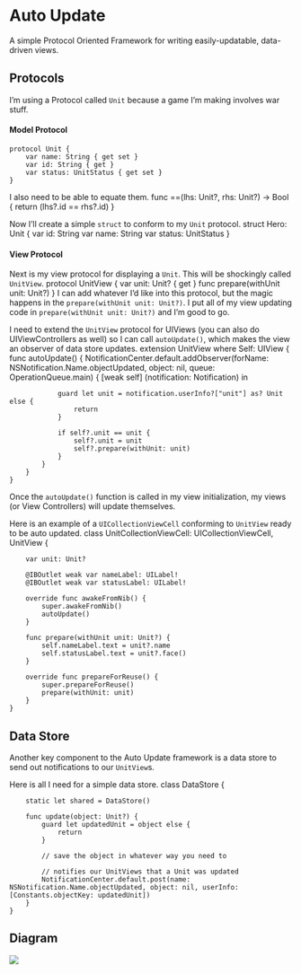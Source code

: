 # Auto Update
A simple Protocol Oriented Framework for writing easily-updatable, data-driven views.

## Protocols
I’m using a Protocol called `Unit` because a game I’m making involves war stuff.

#### Model Protocol
	protocol Unit {
	    var name: String { get set }
	    var id: String { get }
	    var status: UnitStatus { get set }
	}

I also need to be able to equate them.
	func ==(lhs: Unit?, rhs: Unit?) -> Bool {
	    return (lhs?.id == rhs?.id)
	}

Now I’ll create a simple `struct` to conform to my `Unit` protocol.
	struct Hero: Unit {
	    var id: String
	    var name: String
	    var status: UnitStatus
	}

#### View Protocol
Next is my view protocol for displaying a `Unit`. This will be shockingly called `UnitView`.
	protocol UnitView {
	    var unit: Unit? { get }
	    func prepare(withUnit unit: Unit?)
	}
I can add whatever I’d like into this protocol, but the magic happens in the `prepare(withUnit unit: Unit?)`. I put all of my view updating code in `prepare(withUnit unit: Unit?)` and I’m good to go.

I need to extend the `UnitView` protocol for UIViews (you can also do UIViewControllers as well) so I can call `autoUpdate()`, which makes the view an observer of data store updates.
	extension UnitView where Self: UIView {
	    func autoUpdate() {
	        NotificationCenter.default.addObserver(forName: NSNotification.Name.objectUpdated, object: nil, queue: OperationQueue.main) {
	            [weak self] (notification: Notification) in
	
	            guard let unit = notification.userInfo?["unit"] as? Unit else {
	                return
	            }
	
	            if self?.unit == unit {
	                self?.unit = unit
	                self?.prepare(withUnit: unit)
	            }
	        }
	    }
	}
Once the `autoUpdate()` function is called in my view initialization, my views (or View Controllers) will update themselves.

Here is an example of a `UICollectionViewCell` conforming to `UnitView` ready to be auto updated.
	class UnitCollectionViewCell: UICollectionViewCell, UnitView {
	
	    var unit: Unit?
	
	    @IBOutlet weak var nameLabel: UILabel!
	    @IBOutlet weak var statusLabel: UILabel!
	
	    override func awakeFromNib() {
	        super.awakeFromNib()
	        autoUpdate()
	    }
	
	    func prepare(withUnit unit: Unit?) {
	        self.nameLabel.text = unit?.name
	        self.statusLabel.text = unit?.face()
	    }
	
	    override func prepareForReuse() {
	        super.prepareForReuse()
	        prepare(withUnit: unit)
	    }
	}

## Data Store
Another key component to the Auto Update framework is a data store to send out notifications to our `UnitView`s.

Here is all I need for a simple data store.
	class DataStore {
	
	    static let shared = DataStore()
	
	    func update(object: Unit?) {
	        guard let updatedUnit = object else {
	            return
	        }
	
	        // save the object in whatever way you need to
	
	        // notifies our UnitViews that a Unit was updated
	        NotificationCenter.default.post(name: NSNotification.Name.objectUpdated, object: nil, userInfo: [Constants.objectKey: updatedUnit])
	    }
	}

## Diagram
![](https://www.dropbox.com/s/1m49xoo7kc9qusv/Diagram.png?raw=1)
